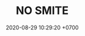 ---
layout: teamCard
permalink: /team/:title.html
categories: surjohto042024 norteMayo partido1 partido4 partido5 partido6 partido7 partido9 partido10 partido11
maincover: /assets/logos/BDLF.png
puntosLJMAYO24: 0
date: 2020-08-29 10:29:20 +0700
title: NO SMITE
tag: johto042024
color: black
puntosLJ202404: 12
grupo: sur
background: '#F16C38'
cover: /assets/backCard.png
team: NO SMITE
ID: NS
p1: NO SMITE
pp1: LAST BREATH
p4:  no smite
pp4: jas
p5:  no smite
pp5: dfs dmd
p6:  no smite
pp6: t. satisfaction
p7:  no smite
pp7: s. vanguard
p9:  no smite
pp9: hg regios
p10:  no smite
pp10: zodiac
p11: no smite
pp11: mbo

---